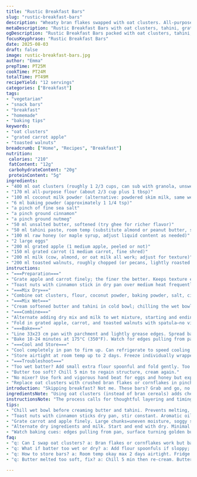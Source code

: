 ```yaml
---
title: "Rustic Breakfast Bars"
slug: "rustic-breakfast-bars"
description: "Wheaty bran flakes swapped with oat clusters. All-purpose flour trimmed by a third. Skim milk powder replaced with coconut powder for a subtle sweetness and texture. Almond butter switched to tahini, giving a nutty, almost savory edge. Raw honey stands in for brown sugar, less processed, more nuanced flavor. Chunky walnuts instead of almonds, roasted together with cinnamon sticks to infuse warm aroma. Carrots and apple shredded fine to meld better when baked. Bake time nudged to 18-24 min depending on oven quirks. Results slightly denser, moist, and a bit chewy. Cut into 12 bars for snack packing. Bugs avoided during mixing with a quick chill of wet ingredients beforehand."
metaDescription: "Rustic Breakfast Bars with oat clusters, tahini, grated carrot and apple. Toasted walnuts and spices bring warm aroma, chewy texture, and subtle sweetness."
ogDescription: "Rustic Breakfast Bars packed with oat clusters, tahini, and toasted walnuts. Grated apple and carrot keep bars moist. Watch edges, tap for doneness."
focusKeyphrase: "Rustic Breakfast Bars"
date: 2025-08-03
draft: false
image: rustic-breakfast-bars.jpg
author: "Emma"
prepTime: PT25M
cookTime: PT24M
totalTime: PT49M
recipeYield: "12 servings"
categories: ["Breakfast"]
tags:
- "vegetarian"
- "snack bars"
- "breakfast"
- "homemade"
- "baking tips"
keywords:
- "oat clusters"
- "grated carrot apple"
- "toasted walnuts"
breadcrumb: ["Home", "Recipes", "Breakfast"]
nutrition: 
 calories: "210"
 fatContent: "12g"
 carbohydrateContent: "20g"
 proteinContent: "5g"
ingredients:
- "400 ml oat clusters (roughly 1 2/3 cups, can sub with granola, unsweetened)"
- "170 ml all-purpose flour (about 2/3 cup plus 1 tbsp)"
- "100 ml coconut milk powder (alternative: powdered skim milk, same weight)"
- "6 ml baking powder (approximately 1 1/4 tsp)"
- "a pinch of fine sea salt"
- "a pinch ground cinnamon"
- "a pinch ground nutmeg"
- "50 ml unsalted butter, softened (try ghee for richer flavor)"
- "50 ml tahini paste, room temp (substitute almond or peanut butter, softer is easier to cream)"
- "100 ml raw honey (or maple syrup, adjust liquid content as needed)"
- "2 large eggs"
- "200 ml grated apple (1 medium apple, peeled or not)"
- "150 ml grated carrot (1 medium carrot, fine shred)"
- "200 ml milk (cow, almond, or oat milk all work; adjust for texture)"
- "200 ml toasted walnuts, roughly chopped (or pecans, lightly roasted with cinnamon stick)"
instructions:
- "===Preparation==="
- "Grate apple and carrot finely; the finer the better. Keeps texture even, prevents sogginess."
- "Toast nuts with cinnamon stick in dry pan over medium heat frequently moving until aromatic, 3-4 min max. Discard cinnamon before mixing."
- "===Mix Dry==="
- "Combine oat clusters, flour, coconut powder, baking powder, salt, cinnamon, nutmeg in large bowl. Mix well, no clumps."
- "===Mix Wet==="
- "Cream softened butter and tahini in cold bowl; chilling the wet bowl beforehand helps stop butter melting too fast. Add honey gradually while beating to emulsify. Add eggs one at a time, beating thoroughly after each to avoid curdling."
- "===Combine==="
- "Alternate adding dry mix and milk to wet mixture, starting and ending with dry. Mix just enough to incorporate. Overmixing toughens bars."
- "Fold in grated apple, carrot, and toasted walnuts with spatula—no vigorous beating to keep texture."
- "===Bake==="
- "Line 33x23 cm pan with parchment and lightly grease edges. Spread batter evenly but don't press down hard—should be rustic, not compacted."
- "Bake 18-24 minutes at 175°C (350°F). Watch for edges pulling from pan, and surface turning golden but not too brown. Tap top — set but with slight spring means moist center. Undercooked bars sticky; overcooked dry and crumbly."
- "===Cool and Store==="
- "Cool completely in pan to firm up. Can refrigerate to speed cooling; bars cut better when cold. Cut into 12 bars for manageable portions."
- "Store airtight at room temp up to 2 days. Freeze individually wrapped up to 4 weeks; thaw at room temp or microwave briefly."
- "===Troubleshoot==="
- "Too wet batter? Add small extra flour spoonful and fold gently. Too dry? Splash milk but carefully."
- "Butter too soft? Chill 5 min to regain structure, cream again."
- "No mixer? Use fork and vigorous hand beat for eggs and honey but expect denser texture."
- "Replace oat clusters with crushed bran flakes or cornflakes in pinch but expect crumblier bars."
introduction: "Skipping breakfast? Not me. These bars? Grab and go, no fuss. Bran cereals swapped out, tried oat clusters last batch—added chew, better bite, more rustic feel. Coconut milk powder ups the texture, gives hint of tropical. Swapped almond butter for tahini for depth and unexpected nuttiness—not just sweet nut but something savory too. Honey instead of sugar keeps it mellow, less processed; careful with liquid balance. Grated apple and carrot make bars moist inside; tiny shreds melt into crumb. Toast nuts and cinnamon for aromatic punch—tiny tweaks, big difference. Oven timings vary—watch edges, test firmness with finger tap. Cut into twelve bars; keeps hunger away longer. Saves me from sticky mornings when no time. Baking messy? Chill wet mix first, prevents melty butter chaos. Learned from past flop—over mixing kills texture, just fold. Sounds of whisk, scent of toasted nuts mixing with warm spices, can't rush it. Bars not dry or crumbling, but dense, chewy, and a bit nutty—exactly what breakfast bars should be. Storage tricky though, freeze quick or gets stale. Better day old chilled than fresh out hot. Tastes improve after chilling—go figure."
ingredientsNote: "Using oat clusters (instead of bran cereals) adds chewiness; if granola, choose unsweetened to avoid cloying bars. Coconut milk powder adds richness and unique flavor profile but powdered skim milk is fine substitute—consider blending for smoother crumb. Tahini brings earthiness; other nut butters work but texture varies greatly. Honey contributes moisture and gentle sweetness; maple syrup works but liquid balance must be watched. Toast nuts briefly to release fragrant oils; cinnamon sticks during roasting elevate aroma dramatically, discard sticks before mixing or bars get woody bits. Grated apple and carrot finely shredded ensure even moisture distribution without large chunks that cause uneven baking spots or soggy centers. Be cautious with quantities—too much liquid or fruit means dense, gummy bars. Adjust flour accordingly for balance. Butter temperature crucial—too melted, batter can separate; too cold, difficult to mix. Eggs bind and hydrate; large size preferred. Spices—cinnamon and nutmeg—freshly ground boosts flavor but preground okay. Salt wakes up flavors, don’t skip even pinch. Flour non-blanched preferred for texture and flavor depth. Milk can be dairy or plant-based—density varies so watch batter texture. Toasted walnuts or pecans enhance crunch and complexity; keep chopped, not pulverized. If nut allergy, omit and increase oat clusters slightly, maybe sneak in seeds (pumpkin or sunflower)."
instructionsNote: "The process calls for thoughtful layering and timing. First, toast nuts with cinnamon sticks dry in pan, frequent stirring required to avoid burning—aroma is unmistakable cue. Combine dry ingredients thoroughly, avoid lumps. Creaming butter and tahini is key—temp control of butter stops melting, making creaming efficient and texture creamy, not oily. Adding honey slowly emulsifies better, reduces graininess. Beating eggs into the mixture in steps helps prevent curdling and uneven texture. Incorporate dry and wet ingredients alternately; this keeps batter stable and avoids gluten overdevelopment which causes tough texture. Folding in grated fruits and nuts gently prevents batter deflation, maintaining airy structure while keeping chunks visible but nicely incorporated. Avoid pressing batter hard into pan; leaving it rustic leads to better crumb after baking. Oven temperature marked but watch for cues: edges shrinking from pan, golden hue on top, springy center when lightly pressed. Overbaked bars dry out; underbaked remain sticky and fall apart. Cooling is as important as baking—cutting hot bars invites crumbling. Use parchment to lift bars out; cleans easily. Storing in airtight container controls moisture; freezing wrapped individually prolongs freshness. Thaw bars at room temp before eating or microwave briefly. If batter is too thick, add splash of milk; too loose, dust in extra flour carefully. For tools: electric mixer speeds up creaming, but rustic hand mixing possible if no machine. Mixing bowls should be chilled for best emulsification especially in warm kitchens. Practice patience—texture and aroma develop through these small steps. The sensory dance from creaming to baking to cooling reveals results not always measurable by time or oven temp alone."
tips:
- "Chill wet bowl before creaming butter and tahini. Prevents melting, keeps texture creamy not oily. Add honey slow to emulsify well. Eggs go one at a time; helps avoid curdling. Timing here matters if kitchen hot; butter temp kills or wins."
- "Toast nuts with cinnamon sticks dry pan, stir constant. Aromatic oils release fast; 3-4 min max no burn. Discard sticks before mixing; woody bits ruin texture. If no cinnamon, sprinkle powder later, but less punch. Watch closely or bitter burnt flavor spoils bars."
- "Grate carrot and apple finely. Large chunks=uneven moisture, soggy spots. Finer shreds melt in crumb, keep structure. Peel apple if waxed or skin thick but peel optional; texture slightly chewy if skin left. Adjust flour if juice too much; batter thickens slowly as fruit sits."
- "Alternate dry ingredients and milk. Start and end with dry. Minimal mixing to avoid tough bars. Overmix. Just fold gently when adding grated fruit and nuts, avoid deflating batter. Rustic texture intended. Press batter lightly into pan; no compacting or bars get dense, lose chew."
- "Watch baking cues: edges pulling from pan, surface turning golden but not dark. Tap top lightly—if springy, center moist. Sticky means underbaked warns patience. Overbaked bars brittle, crumbly, disappointing. Oven quirks shift bake time 18-24 min; sensory clues better than timer."
faq:
- "q: Can I swap oat clusters? a: Bran flakes or cornflakes work but bars get crumbly. Granola only if unsweetened; sugary clumps throw balance. Adjust flour if changing ingredients volume. Texture shifts noticeably; chewiness drops with bran."
- "q: What if batter too wet or dry? a: Add flour spoonfuls if sloppy; fold, don’t stir. Too dry? Splash milk carefully, pause testing texture. Overly thick batter tough to spread. Small tweaks only; fruits release juice over time."
- "q: How to store bars? a: Room temp okay max 2 days airtight. Fridge speeds cooling, cut cleaner, slight firming. Freeze wrapped individually up to 4 weeks; thaw room temp or quick microwave hit. Moisture control key—damp storage ruins texture fast."
- "q: Butter melted too soft, fix? a: Chill 5 min then re-cream. Butter temp critical for texture, creaming too warm equals greasy, too cold means heavy mix. Cold mixing bowl helps control heat. If no mixer, fork beating fine but expect denser results."

---
```

